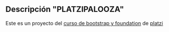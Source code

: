 ## Descripción "PLATZIPALOOZA"

Este es un proyecto del [curso de bootstrap y foundation](https://platzi.com/clases/fw-frontend/) de [platzi](https://platzi.com/)